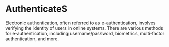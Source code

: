 # AuthenticateS
Electronic authentication, often referred to as e-authentication, involves verifying the identity of users in online systems. There are various methods for e-authentication, including username/password, biometrics, multi-factor authentication, and more. 
